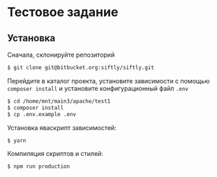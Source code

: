 # Тестовое задание

## Установка

Сначала, склонируйте репозиторий

```bash
$ git clone git@bitbucket.org:siftly/siftly.git
```

Перейдите в каталог проекта, установите зависимости с помощью `composer install` и установите конфигурационный файл `.env`

```bash
$ cd /home/mnt/main3/apache/test1
$ composer install
$ cp .env.example .env
```

Установка яваскрипт зависимостей:

```bash
$ yarn
```

Компиляция скриптов и стилей:

```bash
$ npm run production
```

